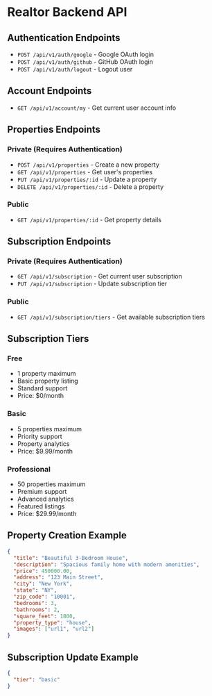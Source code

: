 # Realtor Backend API

## Authentication Endpoints
- `POST /api/v1/auth/google` - Google OAuth login
- `POST /api/v1/auth/github` - GitHub OAuth login
- `POST /api/v1/auth/logout` - Logout user

## Account Endpoints
- `GET /api/v1/account/my` - Get current user account info

## Properties Endpoints

### Private (Requires Authentication)
- `POST /api/v1/properties` - Create a new property
- `GET /api/v1/properties` - Get user's properties
- `PUT /api/v1/properties/:id` - Update a property
- `DELETE /api/v1/properties/:id` - Delete a property

### Public
- `GET /api/v1/properties/:id` - Get property details

## Subscription Endpoints

### Private (Requires Authentication)
- `GET /api/v1/subscription` - Get current user subscription
- `PUT /api/v1/subscription` - Update subscription tier

### Public
- `GET /api/v1/subscription/tiers` - Get available subscription tiers

## Subscription Tiers

### Free
- 1 property maximum
- Basic property listing
- Standard support
- Price: $0/month

### Basic
- 5 properties maximum
- Priority support
- Property analytics
- Price: $9.99/month

### Professional
- 50 properties maximum
- Premium support
- Advanced analytics
- Featured listings
- Price: $29.99/month

## Property Creation Example

```json
{
  "title": "Beautiful 3-Bedroom House",
  "description": "Spacious family home with modern amenities",
  "price": 450000.00,
  "address": "123 Main Street",
  "city": "New York",
  "state": "NY",
  "zip_code": "10001",
  "bedrooms": 3,
  "bathrooms": 2,
  "square_feet": 1800,
  "property_type": "house",
  "images": ["url1", "url2"]
}
```

## Subscription Update Example

```json
{
  "tier": "basic"
}
``` 
